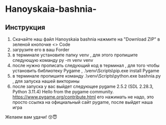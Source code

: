 # Hanoyskaia-bashnia-

## Инструкция
1. Скачайте наш файл Hanoyskaia bashnia нажмите на "Download ZIP" в зеленой кнопочке <> Code
2. загрузите его в ваш Forder
3. в терминале установите папку venv , для этого пропишите следующую команду py -m venv venv
4. после нужно прописать следующий код в терминал , для того чтобы установить библиотеку Pygame , .\venv\Scripts\pip.exe install Pygame
5. в терминале пропишите команду .\venv\Scripts\python.exe bashnia.py , для запуска нашей викторины
6. после запуска у вас выйдет следующее pygame 2.5.2 (SDL 2.28.3, Python 3.11.4)
Hello from the pygame community. https://www.pygame.org/contribute.html его нажимать не надо, это просто ссылка на официальный сайт pygame, после выйдет наша игра

Желаем вам удачи! :kissing_closed_eyes::innocent:
